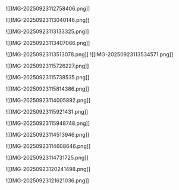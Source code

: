 ![[IMG-20250923112758406.png]]

![[IMG-20250923113040146.png]]

![[IMG-20250923113133325.png]]

![[IMG-20250923113407066.png]]

![[IMG-20250923113513078.png]]
![[IMG-20250923113534571.png]]

![[IMG-20250923115726227.png]]

![[IMG-20250923115738535.png]]

![[IMG-20250923115814386.png]]

![[IMG-20250923114005892.png]]

![[IMG-20250923115921431.png]]

![[IMG-20250923115948748.png]]

![[IMG-20250923114513946.png]]

![[IMG-20250923114608646.png]]

![[IMG-20250923114731725.png]]

![[IMG-20250923120241498.png]]

![[IMG-20250923121621036.png]]






